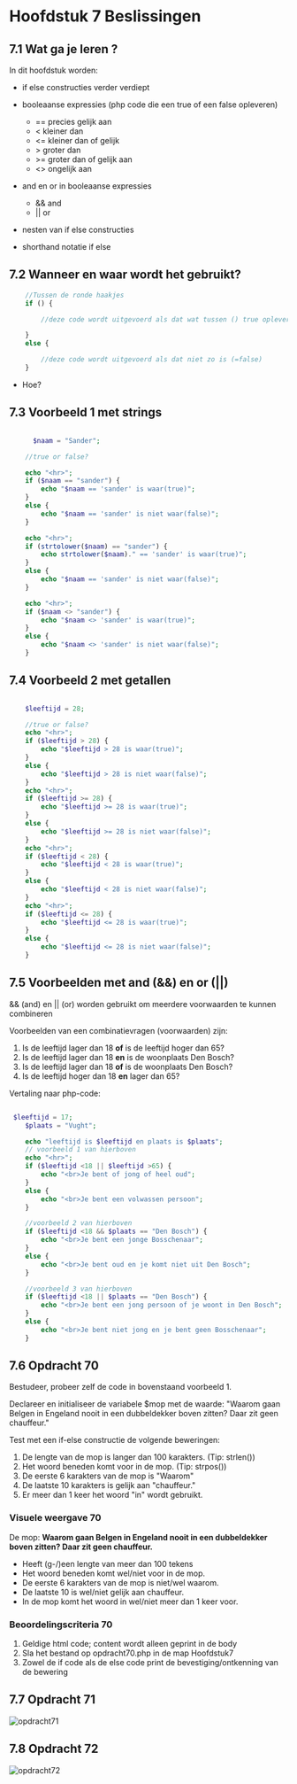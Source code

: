 # Hoofdstuk 7 Beslissingen

## 7.1 Wat ga je leren ?

In dit hoofdstuk worden: 
- if else constructies verder verdiept
- booleaanse expressies (php code die een true of een false opleveren)

    - ==  precies gelijk aan
    - <   kleiner dan
    - <=  kleiner dan of gelijk
    - &gt;   groter dan
    - &gt;=  groter dan of gelijk aan
    - <>  ongelijk aan

- and en or in booleaanse expressies

    - && and
    - || or

- nesten van if else constructies

- shorthand notatie if else


## 7.2 Wanneer en waar wordt het gebruikt?
~~~php
    //Tussen de ronde haakjes
    if () {

        //deze code wordt uitgevoerd als dat wat tussen () true oplevert

    }
    else {

        //deze code wordt uitgevoerd als dat niet zo is (=false)
    }
~~~
- Hoe?

## 7.3 Voorbeeld 1 met strings
~~~php

      $naam = "Sander";

    //true or false?

    echo "<hr>";    
    if ($naam == "sander") {
        echo "$naam == 'sander' is waar(true)";
    } 
    else {
        echo "$naam == 'sander' is niet waar(false)";        
    } 

    echo "<hr>";    
    if (strtolower($naam) == "sander") {
        echo strtolower($naam)." == 'sander' is waar(true)";
    } 
    else {
        echo "$naam == 'sander' is niet waar(false)";        
    } 

    echo "<hr>";    
    if ($naam <> "sander") {
        echo "$naam <> 'sander' is waar(true)";
    } 
    else {
        echo "$naam <> 'sander' is niet waar(false)";        
    } 

~~~

## 7.4 Voorbeeld 2 met getallen
~~~php

    $leeftijd = 28;

    //true or false?
    echo "<hr>";    
    if ($leeftijd > 28) {
        echo "$leeftijd > 28 is waar(true)";
    } 
    else {
        echo "$leeftijd > 28 is niet waar(false)";        
    } 
    echo "<hr>";    
    if ($leeftijd >= 28) {
        echo "$leeftijd >= 28 is waar(true)";
    } 
    else {
        echo "$leeftijd >= 28 is niet waar(false)";        
    } 
    echo "<hr>";    
    if ($leeftijd < 28) {
        echo "$leeftijd < 28 is waar(true)";
    } 
    else {
        echo "$leeftijd < 28 is niet waar(false)";        
    } 
    echo "<hr>";    
    if ($leeftijd <= 28) {
        echo "$leeftijd <= 28 is waar(true)";
    } 
    else {
        echo "$leeftijd <= 28 is niet waar(false)";        
    } 

~~~

## 7.5 Voorbeelden met and (&&) en or (||)

&& (and) en || (or) worden gebruikt om meerdere voorwaarden te kunnen combineren

Voorbeelden van een combinatievragen (voorwaarden) zijn:

1. Is de leeftijd lager dan 18 __of__ is de leeftijd hoger dan 65?
2. Is de leeftijd lager dan 18 __en__ is de woonplaats Den Bosch?
3. Is de leeftijd lager dan 18 __of__ is de woonplaats Den Bosch?
4. Is de leeftijd hoger dan 18 __en__ lager dan 65?

Vertaling naar php-code:
~~~php

 $leeftijd = 17;
    $plaats = "Vught";

    echo "leeftijd is $leeftijd en plaats is $plaats";
    // voorbeeld 1 van hierboven
    echo "<hr>";    
    if ($leeftijd <18 || $leeftijd >65) {
        echo "<br>Je bent of jong of heel oud";
    } 
    else {
        echo "<br>Je bent een volwassen persoon";        
    } 

    //voorbeeld 2 van hierboven
    if ($leeftijd <18 && $plaats == "Den Bosch") {
        echo "<br>Je bent een jonge Bosschenaar";
    } 
    else {
        echo "<br>Je bent oud en je komt niet uit Den Bosch";        
    } 

    //voorbeeld 3 van hierboven
    if ($leeftijd <18 || $plaats == "Den Bosch") {
        echo "<br>Je bent een jong persoon of je woont in Den Bosch";
    } 
    else {
        echo "<br>Je bent niet jong en je bent geen Bosschenaar";        
    }

~~~

## 7.6 Opdracht 70

Bestudeer, probeer zelf de code in bovenstaand voorbeeld 1.

Declareer en initialiseer de variabele $mop met de waarde: 
"Waarom gaan Belgen in Engeland nooit in een dubbeldekker boven zitten? Daar zit geen chauffeur."

Test met een if-else constructie de volgende beweringen:
1. De lengte van de mop is langer dan 100 karakters. (Tip: strlen()) 
2. Het woord beneden komt voor in de mop. (Tip: strpos())
3. De eerste 6 karakters van de mop is "Waarom"
4. De laatste 10 karakters is gelijk aan "chauffeur."
5. Er meer dan 1 keer het woord "in" wordt gebruikt.

### Visuele weergave 70

De mop:
__Waarom gaan Belgen in Engeland nooit in een dubbeldekker boven zitten? Daar zit geen chauffeur.__

- Heeft (g-/)een lengte van meer dan 100 tekens
- Het woord beneden komt wel/niet voor in de mop.
- De eerste 6 karakters van de mop is niet/wel waarom.
- De laatste 10 is wel/niet gelijk aan chauffeur.
- In de mop komt het woord in wel/niet meer dan 1 keer voor.

### Beoordelingscriteria 70
1. Geldige html code; content wordt alleen geprint in de body
2. Sla het bestand op opdracht70.php in de map Hoofdstuk7
3. Zowel de if code als de else code print de bevestiging/ontkenning van de bewering    

## 7.7 Opdracht 71

![opdracht71](https://github.com/ictacademiekw1c/opdrachten-repository/blob/master/php/images/opdracht71.png?raw=true)

## 7.8 Opdracht 72

![opdracht72](https://github.com/ictacademiekw1c/opdrachten-repository/blob/master/php/images/opdracht72.png?raw=true)

